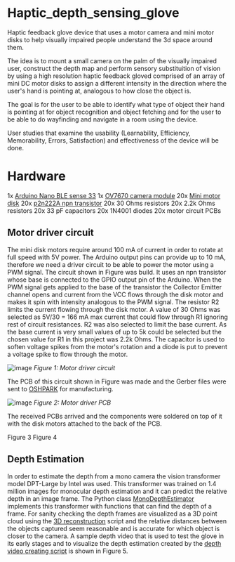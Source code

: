# Haptic_depth_sensing_glove

Haptic feedback glove device that uses a motor camera and mini motor disks to help visually impaired people understand the 3d space around them.

The idea is to mount a small camera on the palm of the visually impaired user, construct the depth map and perform sensory substituition of vision by using a high resolution haptic feedback gloved comprised of an array of mini DC motor disks to assign a different intensity in the direction where the user's hand is pointing at, analogous to how close the object is.

The goal is for the user to be able to identify what type of object their hand is pointing at for object recognition and object fetching and for the user to be able to do wayfinding and navigate in a room using the device.

User studies that examine the usability (Learnability, Efficiency, Memorability, Errors, Satisfaction) and effectiveness of the device will be done.

# Hardware

1x [Arduino Nano BLE sense 33](https://docs.arduino.cc/hardware/nano-33-ble-sense)
1x [OV7670 camera module](https://www.openhacks.com/uploadsproductos/ov7670_cmos_camera_module_revc_ds.pdf)
20x [Mini motor disk](https://www.adafruit.com/product/1201#technical-details)
20x [p2n222A npn transistor](https://www.onsemi.com/pdf/datasheet/p2n2222a-d.pdf)
20x 30 Ohms resistors
20x 2.2k Ohms resistors
20x 33 pF capacitors
20x 1N4001 diodes
20x motor circuit PCBs

## Motor driver circuit

The mini disk motors require around 100 mA of current in order to rotate at full speed with 5V power. The Arduino output pins can provide up to 10 mA, therefore we need a driver circuit to be able to power the motor using a PWM signal. The circuit shown in Figure was build. It uses an npn transistor whose base is connected to the GPIO output pin of the Arduino. When the PWM signal gets applied to the base of the transistor the Collector Emitter channel opens and current from the VCC flows through the disk motor and makes it spin with intensity analogous to the PWM signal. The resistor R2 limits the current flowing through the disk motor. A value of 30 Ohms was selected as 5V/30 = 166 mA max current that could flow through R1 ignoring rest of circuit resistances. R2 was also selected to limit the base current. As the base current is very small values of up to 5k could be selected but the chosen value for R1 in this project was 2.2k Ohms. The capacitor is used to soften voltage spikes from the motor's rotation and a diode is put to prevent a voltage spike to flow through the motor.

![image](https://github.com/TechT3o/Haptic_depth_sensing_glove/assets/87833804/c52ca1bd-b7f3-442d-acfb-adf6d63f25e5)
*Figure 1: Motor driver circuit*

The PCB of this circuit shown in Figure was made and the Gerber files were sent to [OSHPARK](https://oshpark.com/) for manufacturing.

![image](https://github.com/TechT3o/Haptic_depth_sensing_glove/assets/87833804/0849f1bc-9bf5-438c-accb-9387e1dbf27c)
*Figure 2: Motor driver PCB*

The received PCBs arrived and the components were soldered on top of it with the disk motors attached to the back of the PCB.

Figure 3
Figure 4

## Depth Estimation

In order to estimate the depth from a mono camera the vision transformer model DPT-Large by Intel was used. This transformer was trained on 1.4 million images for monocular depth estimation and it can predict the relative depth in an image frame. The Python class [MonoDepthEstimator](https://github.com/TechT3o/Haptic_depth_sensing_glove/blob/main/depth_estimation.py) implements this transformer with functions that can find the depth of a frame. For sanity checking the depth frames are visualized as a 3D point cloud using the [3D reconstruction](https://github.com/TechT3o/Haptic_depth_sensing_glove/blob/main/3d_reconstruct.py) script and the relative distances between the objects captured seem reasonable and is accurate for which object is closer to the camera. A sample depth video that is used to test the glove in its early stages and to visualize the depth estimation created by the [depth video creating script](https://github.com/TechT3o/Haptic_depth_sensing_glove/blob/main/depth_video_creating_script.py) is shown in Figure 5.




